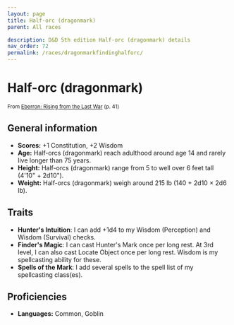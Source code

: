 ```yaml
---
layout: page
title: Half-orc (dragonmark)
parent: All races

description: D&D 5th edition Half-orc (dragonmark) details
nav_order: 72
permalink: /races/dragonmarkfindinghalforc/
---
```


# Half-orc (dragonmark)

<small>From <a target="_blank" href="https://dnd.wizards.com/products/tabletop-games/rpg-products/eberron">Eberron: Rising from the Last War</a> (p. 41)</small>


## General information

- **Scores:** +1 Constitution, +2 Wisdom
- **Age:** Half-orcs (dragonmark) reach adulthood around age 14 and rarely live longer than 75 years.
- **Height:** Half-orcs (dragonmark) range from 5 to well over 6 feet tall (4'10" + 2d10").
- **Weight:** Half-orcs (dragonmark) weigh around 215 lb (140 + 2d10 × 2d6 lb).

## Traits

- **Hunter's Intuition**: I can add +1d4 to my Wisdom (Perception) and Wisdom (Survival) checks.
- **Finder's Magic**: I can cast Hunter's Mark once per long rest. At 3rd level, I can also cast Locate Object once per long rest. Wisdom is my spellcasting ability for these.
- **Spells of the Mark**: I add several spells to the spell list of my spellcasting class(es).

## Proficiencies

- **Languages:** Common, Goblin